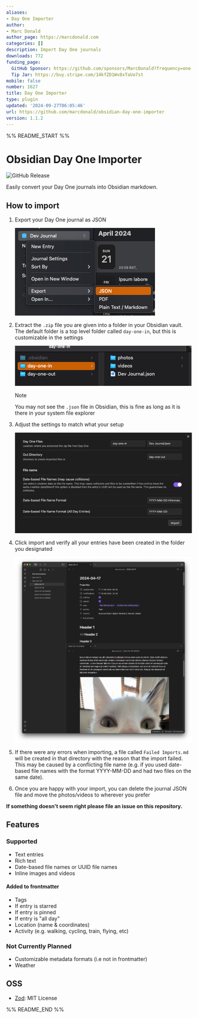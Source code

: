 ```yaml
---
aliases:
- Day One Importer
author:
- Marc Donald
author_page: https://marcdonald.com
categories: []
description: Import Day One journals
downloads: 772
funding_page:
  GitHub Sponsor: https://github.com/sponsors/MarcDonald?frequency=one-time
  Tip Jar: https://buy.stripe.com/14kfZD1Wv8xTaUo7st
mobile: false
number: 1627
title: Day One Importer
type: plugin
updated: '2024-09-27T06:05:46'
url: https://github.com/marcdonald/obsidian-day-one-importer
version: 1.1.2
---
```


%% README_START %%

# Obsidian Day One Importer

![GitHub Release](https://img.shields.io/github/v/release/marcdonald/obsidian-day-one-importer)

Easily convert your Day One journals into Obsidian markdown.

## How to import

1. Export your Day One journal as JSON

   ![day-one-export.png](https://raw.githubusercontent.com/marcdonald/obsidian-day-one-importer/HEAD/.github/assets/day-one-export.png)

2. Extract the `.zip` file you are given into a folder in your Obsidian vault. The default folder is a top level
   folder called `day-one-in`, but this is customizable in the settings

   ![unzipped-in-obsidian.png](https://raw.githubusercontent.com/marcdonald/obsidian-day-one-importer/HEAD/.github/assets/unzipped-in-obsidian.png)

   > [!NOTE]
   > You may not see the `.json` file in Obsidian, this is fine as long as it is there in your system file explorer

3. Adjust the settings to match what your setup

   ![example-settings.png](https://raw.githubusercontent.com/marcdonald/obsidian-day-one-importer/HEAD/.github/assets/example-settings.png)

4. Click import and verify all your entries have been created in the folder you designated

   ![img.png](https://raw.githubusercontent.com/marcdonald/obsidian-day-one-importer/HEAD/.github/assets/successful-import.png)

5. If there were any errors when importing, a file called `Failed Imports.md` will be created in that directory with the
   reason that the import failed. This may be caused by a conflicting file name (e.g. if you used date-based file
   names with the format YYYY-MM-DD and had two files on the same date).

6. Once you are happy with your import, you can delete the journal JSON file and move the photos/videos to wherever
   you prefer

**If something doesn't seem right please file an issue on this repository.**

## Features

### Supported

- Text entries
- Rich text
- Date-based file names or UUID file names
- Inline images and videos

#### Added to frontmatter

- Tags
- If entry is starred
- If entry is pinned
- If entry is "all day"
- Location (name & coordinates)
- Activity (e.g. walking, cycling, train, flying, etc)

### Not Currently Planned

- Customizable metadata formats (i.e not in frontmatter)
- Weather

## OSS

- [Zod](https://zod.dev/): MIT License


%% README_END %%